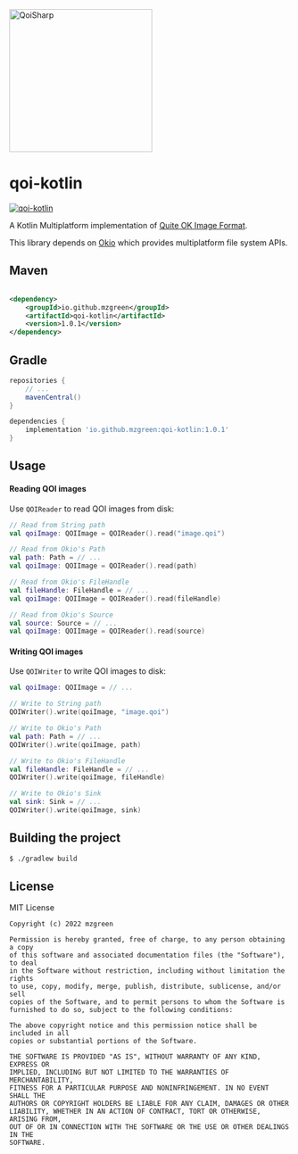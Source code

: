 <img src="https://qoiformat.org/qoi-logo.svg" alt="QoiSharp" width="256"/>

# qoi-kotlin

[![qoi-kotlin](https://maven-badges.herokuapp.com/maven-central/io.github.mzgreen/qoi-kotlin/badge.svg?subject=qoi-kotlin)](https://maven-badges.herokuapp.com/maven-central/io.github.mzgreen/qoi-kotlin)

A Kotlin Multiplatform implementation of [Quite OK Image Format](https://qoiformat.org/).

This library depends on [Okio](https://github.com/square/okio) which provides multiplatform file system APIs.

## Maven

```xml

<dependency>
    <groupId>io.github.mzgreen</groupId>
    <artifactId>qoi-kotlin</artifactId>
    <version>1.0.1</version>
</dependency>
```

## Gradle

```gradle
repositories {
    // ...
    mavenCentral()
}

dependencies {
    implementation 'io.github.mzgreen:qoi-kotlin:1.0.1'
}
```

## Usage

#### Reading QOI images

Use `QOIReader` to read QOI images from disk:

```kotlin
// Read from String path
val qoiImage: QOIImage = QOIReader().read("image.qoi")

// Read from Okio's Path
val path: Path = // ...
val qoiImage: QOIImage = QOIReader().read(path)

// Read from Okio's FileHandle
val fileHandle: FileHandle = // ...
val qoiImage: QOIImage = QOIReader().read(fileHandle)

// Read from Okio's Source
val source: Source = // ...
val qoiImage: QOIImage = QOIReader().read(source)
```

#### Writing QOI images

Use `QOIWriter` to write QOI images to disk:

```kotlin
val qoiImage: QOIImage = // ...

// Write to String path
QOIWriter().write(qoiImage, "image.qoi")

// Write to Okio's Path
val path: Path = // ...
QOIWriter().write(qoiImage, path)

// Write to Okio's FileHandle
val fileHandle: FileHandle = // ... 
QOIWriter().write(qoiImage, fileHandle)

// Write to Okio's Sink
val sink: Sink = // ... 
QOIWriter().write(qoiImage, sink)
```

## Building the project

```bash
$ ./gradlew build
```

## License

MIT License

```
Copyright (c) 2022 mzgreen

Permission is hereby granted, free of charge, to any person obtaining a copy
of this software and associated documentation files (the "Software"), to deal
in the Software without restriction, including without limitation the rights
to use, copy, modify, merge, publish, distribute, sublicense, and/or sell
copies of the Software, and to permit persons to whom the Software is
furnished to do so, subject to the following conditions:

The above copyright notice and this permission notice shall be included in all
copies or substantial portions of the Software.

THE SOFTWARE IS PROVIDED "AS IS", WITHOUT WARRANTY OF ANY KIND, EXPRESS OR
IMPLIED, INCLUDING BUT NOT LIMITED TO THE WARRANTIES OF MERCHANTABILITY,
FITNESS FOR A PARTICULAR PURPOSE AND NONINFRINGEMENT. IN NO EVENT SHALL THE
AUTHORS OR COPYRIGHT HOLDERS BE LIABLE FOR ANY CLAIM, DAMAGES OR OTHER
LIABILITY, WHETHER IN AN ACTION OF CONTRACT, TORT OR OTHERWISE, ARISING FROM,
OUT OF OR IN CONNECTION WITH THE SOFTWARE OR THE USE OR OTHER DEALINGS IN THE
SOFTWARE.
```

